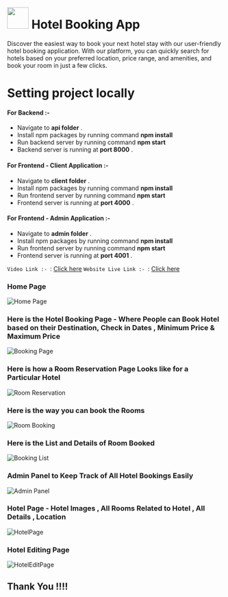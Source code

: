 # <img src="https://i.imgur.com/pQ0vS2y.png" width="50px"> Hotel Booking App 
Discover the easiest way to book your next hotel stay with our user-friendly hotel booking application. With our platform, you can quickly search for hotels based on your preferred location, price range, and amenities, and book your room in just a few clicks. 

# Setting project locally
 
#### For Backend :- 
 -  Navigate to **api folder** .
 -  Install npm packages by running command **npm install**
 -  Run backend server by running command **npm start**
 -  Backend server is running at **port 8000** . 
 
#### For Frontend - Client Application :- 
    
 -  Navigate to **client folder** .
 -  Install npm packages by running command **npm install**
 -  Run frontend server by running command **npm start**
 -  Frontend server is running at **port 4000** . 
 
 #### For Frontend - Admin Application :- 
  -  Navigate to **admin folder** .
 -  Install npm packages by running command **npm install**
 -  Run frontend server by running command **npm start**
 -  Frontend server is running at **port 4001** . 

`Video Link :- `: [Click here]()
`Website Live Link :- `: [Click here](https://gurmeet-singh-resume-builder.web.app/)

### Home Page
![Home Page ](https://i.imgur.com/H01tyfc.jpg)
### Here is the Hotel Booking Page - Where People can Book Hotel based on their Destination, Check in Dates , Minimum Price & Maximum Price
![Booking Page](https://i.imgur.com/Sb7gtdS.png)
### Here is how a Room Reservation Page Looks like for a Particular Hotel
![Room Reservation](https://i.imgur.com/mAcU754.jpg)
### Here is the way you can book the Rooms 
![Room Booking](https://i.imgur.com/J241HV5.png)
### Here is the List and Details of Room Booked
![Booking List](https://i.imgur.com/KpGgxzq.png)
### Admin Panel to Keep Track of All Hotel Bookings Easily
![Admin Panel](https://i.imgur.com/5tymXao.png)
### Hotel Page - Hotel Images , All Rooms Related to Hotel , All Details , Location
![HotelPage](https://i.imgur.com/syezlnE.jpg)
### Hotel Editing Page
![HotelEditPage](https://i.imgur.com/ijNUXUl.png)

## Thank You !!!!
